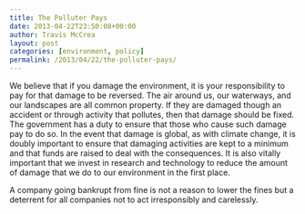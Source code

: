 ```yaml
---
title: The Polluter Pays
date: 2013-04-22T23:50:08+00:00
author: Travis McCrea
layout: post
categories: [environment, policy]
permalink: /2013/04/22/the-polluter-pays/
---
```

We believe that if you damage the environment, it is your responsibility to pay for that damage to be reversed. The air around us, our waterways, and our landscapes are all common property. If they are damaged though an accident or through activity that pollutes, then that damage should be fixed. The government has a duty to ensure that those who cause such damage pay to do so. In the event that damage is global, as with climate change, it is doubly important to ensure that damaging activities are kept to a minimum and that funds are raised to deal with the consequences. It is also vitally important that we invest in research and technology to reduce the amount of damage that we do to our environment in the first place.

A company going bankrupt from fine is not a reason to lower the fines but a deterrent for all companies not to act irresponsibly and carelessly.